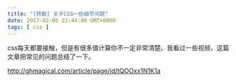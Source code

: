 ```yaml
---
title: "[转载] 关于CSS一些细节问题"
date: 2017-02-05 22:44:00 GMT+0800
tags: [ css ]
---
```


css每天都要接触，但是有很多值计算你不一定非常清楚。我看过一些视频，这篇文章把常见的问题总结了一下。

<!-- truncate -->

http://ghmagical.com/article/page/id/tQOOxx1N1K1a

